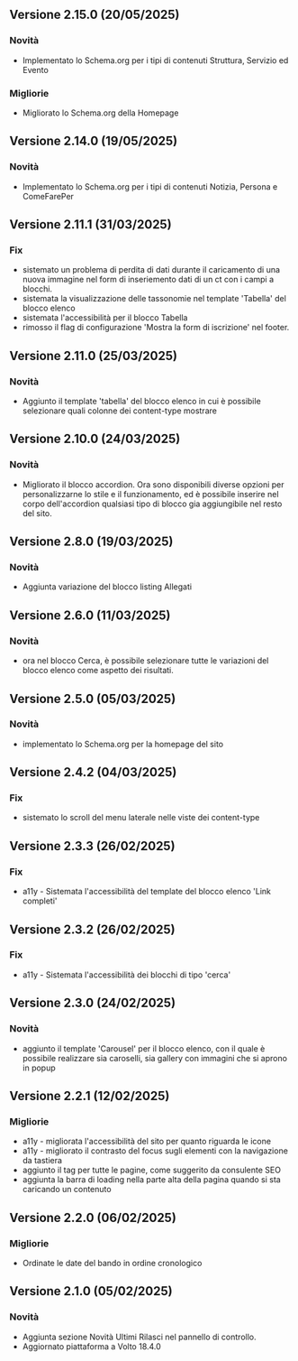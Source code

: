 <!--- RELEASE file. La cura di questo file è in carico ai dev.
 Qui vanno inserite tutte le novità e bugfix, spiegati in un linguaggio comprensibile anche ai non dev.
 Se ci sono delle migliorie/novità per cui è stato aggiunto qualcosa nel manuale, linkarlo come nell'esempio sotto.
 -->

<!--- -----------------------------------------------------------------
  Esempio:
  ---------------------------------------------------------------------

## Versione 7.10.9 (12/09/2023)

### Migliorie

- Fissato il layout di stampa per pagine con Accordion

### Novità

- Nuovo blocco "Informazioni" [`Istruzioni`](https://docs.google.com/document/d/1SThuxa_ah0BuNXukWs564kKPfprK41WLQE8Mome-0xg/edit#heading=h.7ty110jumgmd)

### Fix

- il numero di telefono dentro card ufficio adesso è visibile anche senza indirizzo
-->

<!--- -----------------------------------------------------------------
 TEMPLATE PER RELEASE
 ----------------------------------------------------------------------

## Versione X.X.X (dd/mm/yyyy)

### Migliorie

- ...

### Novità

- ...

### Fix

- ...
 -->

## Versione 2.15.0 (20/05/2025)

### Novità

- Implementato lo Schema.org per i tipi di contenuti Struttura, Servizio ed Evento

### Migliorie

- Migliorato lo Schema.org della Homepage

## Versione 2.14.0 (19/05/2025)

### Novità

- Implementato lo Schema.org per i tipi di contenuti Notizia, Persona e ComeFarePer

## Versione 2.11.1 (31/03/2025)

### Fix

- sistemato un problema di perdita di dati durante il caricamento di una nuova immagine nel form di inseriemento dati di un ct con i campi a blocchi.
- sistemata la visualizzazione delle tassonomie nel template 'Tabella' del blocco elenco
- sistemata l'accessibilità per il blocco Tabella
- rimosso il flag di configurazione 'Mostra la form di iscrizione' nel footer.

## Versione 2.11.0 (25/03/2025)

### Novità

- Aggiunto il template 'tabella' del blocco elenco in cui è possibile selezionare quali colonne dei content-type mostrare

## Versione 2.10.0 (24/03/2025)

### Novità

- Migliorato il blocco accordion. Ora sono disponibili diverse opzioni per personalizzarne lo stile e il funzionamento, ed è possibile inserire nel corpo dell'accordion qualsiasi tipo di blocco gia aggiungibile nel resto del sito.

## Versione 2.8.0 (19/03/2025)

### Novità

- Aggiunta variazione del blocco listing Allegati

## Versione 2.6.0 (11/03/2025)

### Novità

- ora nel blocco Cerca, è possibile selezionare tutte le variazioni del blocco elenco come aspetto dei risultati.

## Versione 2.5.0 (05/03/2025)

### Novità

- implementato lo Schema.org per la homepage del sito

## Versione 2.4.2 (04/03/2025)

### Fix

- sistemato lo scroll del menu laterale nelle viste dei content-type

## Versione 2.3.3 (26/02/2025)

### Fix

- a11y - Sistemata l'accessibilità del template del blocco elenco 'Link completi'

## Versione 2.3.2 (26/02/2025)

### Fix

- a11y - Sistemata l'accessibilità dei blocchi di tipo 'cerca'

## Versione 2.3.0 (24/02/2025)

### Novità

- aggiunto il template 'Carousel' per il blocco elenco, con il quale è possibile realizzare sia caroselli, sia gallery con immagini che si aprono in popup

## Versione 2.2.1 (12/02/2025)

### Migliorie

- a11y - migliorata l'accessibilità del sito per quanto riguarda le icone
- a11y - migliorato il contrasto del focus sugli elementi con la navigazione da tastiera
- aggiunto il tag <lin rel="canonical"> per tutte le pagine, come suggerito da consulente SEO
- aggiunta la barra di loading nella parte alta della pagina quando si sta caricando un contenuto

## Versione 2.2.0 (06/02/2025)

### Migliorie

- Ordinate le date del bando in ordine cronologico

## Versione 2.1.0 (05/02/2025)

### Novità

- Aggiunta sezione Novità Ultimi Rilasci nel pannello di controllo.
- Aggiornato piattaforma a Volto 18.4.0
